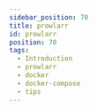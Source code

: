 ```yaml
---
sidebar_position: 70
title: prowlarr
id: prowlarr
position: 70
tags:
  - Introduction
  - prowlarr
  - docker
  - docker-compose
  - tips
---
```

